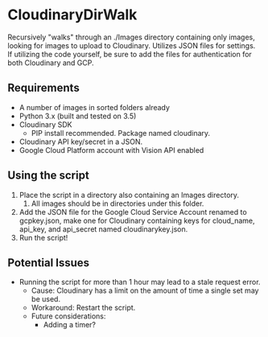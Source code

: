 # CloudinaryDirWalk
Recursively "walks" through an ./Images directory containing only images, looking for images to upload to Cloudinary.
Utilizes JSON files for settings.
If utilizing the code yourself, be sure to add the files for authentication for both Cloudinary and GCP.
## Requirements
* A number of images in sorted folders already
* Python 3.x (built and tested on 3.5)
* Cloudinary SDK
  * PIP install recommended. Package named cloudinary.
* Cloudinary API key/secret in a JSON.
* Google Cloud Platform account with Vision API enabled
## Using the script
1. Place the script in a directory also containing an Images directory.
    1. All images should be in directories under this folder.
2. Add the JSON file for the Google Cloud Service Account renamed to gcpkey.json, make one for Cloudinary containing keys for cloud_name, api_key, and api_secret named cloudinarykey.json.
3. Run the script!
## Potential Issues
* Running the script for more than 1 hour may lead to a stale request error.
  * Cause: Cloudinary has a limit on the amount of time a single set may be used.
  * Workaround: Restart the script.
  * Future considerations:
    * Adding a timer?
